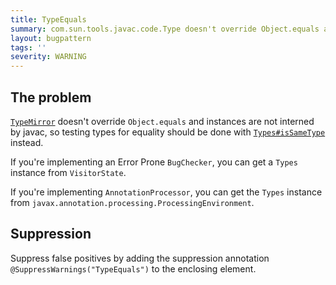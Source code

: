 ```yaml
---
title: TypeEquals
summary: com.sun.tools.javac.code.Type doesn't override Object.equals and instances are not interned by javac, so testing types for equality should be done with Types#isSameType instead
layout: bugpattern
tags: ''
severity: WARNING
---
```


<!--
*** AUTO-GENERATED, DO NOT MODIFY ***
To make changes, edit the @BugPattern annotation or the explanation in docs/bugpattern.
-->

## The problem
[`TypeMirror`](https://docs.oracle.com/en/java/javase/11/docs/api/java.compiler/javax/lang/model/type/TypeMirror.html)
doesn't override `Object.equals` and instances are not interned by javac, so
testing types for equality should be done with
[`Types#isSameType`](https://docs.oracle.com/en/java/javase/11/docs/api/java.compiler/javax/lang/model/util/Types.html#isSameType\(javax.lang.model.type.TypeMirror,javax.lang.model.type.TypeMirror\))
instead.

If you're implementing an Error Prone `BugChecker`, you can get a `Types`
instance from `VisitorState`.

If you're implementing `AnnotationProcessor`, you can get the `Types` instance
from `javax.annotation.processing.ProcessingEnvironment`.

## Suppression
Suppress false positives by adding the suppression annotation `@SuppressWarnings("TypeEquals")` to the enclosing element.
